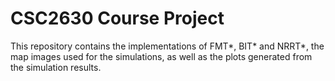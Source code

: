 ﻿# CSC2630 Course Project

This repository contains the implementations of FMT*, BIT* and NRRT*, the map images used for the simulations, as well as the plots generated from the simulation results.
